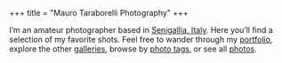 +++
title = "Mauro Taraborelli Photography"
+++

I’m an amateur photographer based in [Senigallia, Italy](https://www.google.it/maps/place/60019+Senigallia,+Province+of+Ancona). Here you’ll find a selection of my favorite shots. Feel free to wander through my [portfolio](/galleries/portfolio/), explore the other [galleries](/galleries/), browse by [photo tags](/phototags/), or see all [photos](/photos/).